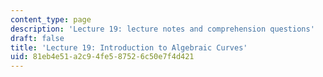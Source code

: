 ```yaml
---
content_type: page
description: 'Lecture 19: lecture notes and comprehension questions'
draft: false
title: 'Lecture 19: Introduction to Algebraic Curves'
uid: 81eb4e51-a2c9-4fe5-8752-6c50e7f4d421
---
```

